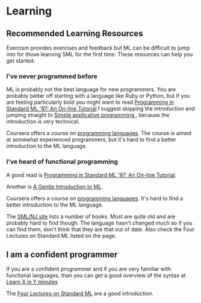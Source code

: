 # Learning

## Recommended Learning Resources

Exercism provides exercises and feedback but ML can be difficult to jump into for those learning SML for the first time. 
These resources can help you get started:

### I've never programmed before

ML is probably not the best language for new programmers. You are probably better off starting with a language like
Ruby or Python, but if you are feeling particularly bold you might want to read [Programming in Standard ML '97:
An On-line Tutorial](https://homepages.inf.ed.ac.uk/stg/NOTES/) I suggest skipping the introduction and jumping straight
to [Simple applicative programming ](http://homepages.inf.ed.ac.uk/stg/NOTES/node13.html), because the introduction
is very technical.

Coursera offers a course on [programming languages](https://www.coursera.org/learn/programming-languages). 
The course is aimed at somewhat experienced programmers, but it's hard to find a better introduction to the ML language.


### I've heard of functional programming

A good read is [Programming in Standard ML '97: An On-line Tutorial](https://homepages.inf.ed.ac.uk/stg/NOTES/).

Another is [A Gentle Introduction to ML](https://www.cs.nmsu.edu/~rth/cs/cs471/sml.html).

Coursera offers a course on [programming languages](https://www.coursera.org/learn/programming-languages).
It's hard to find a better introduction to the ML language.

The [SML/NJ site](http://smlnj.org/doc/literature.html) lists a number of books. Most are quite old and are probably hard to find though.
The language hasn't changed much so if you can find them, don't think that they are that out of date. Also check the 
Four Lectures on Standard ML listed on the page.


## I am a confident programmer

If you are a confident programmer and if you are very familiar with functional languages, than you can get a good overview of the
syntax at [Learn X in Y minutes](https://learnxinyminutes.com/docs/standard-ml/)

The [Four Lectures on Standard ML](http://smlnj.org/doc/literature.html) are a good introduction.
